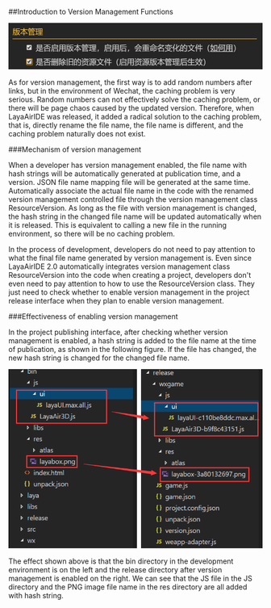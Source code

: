 ##Introduction to Version Management Functions

![publish](res/publish.png) 


As for version management, the first way is to add random numbers after links, but in the environment of Wechat, the caching problem is very serious. Random numbers can not effectively solve the caching problem, or there will be page chaos caused by the updated version. Therefore, when LayaAirIDE was released, it added a radical solution to the caching problem, that is, directly rename the file name, the file name is different, and the caching problem naturally does not exist.

###Mechanism of version management

When a developer has version management enabled, the file name with hash strings will be automatically generated at publication time, and a version. JSON file name mapping file will be generated at the same time. Automatically associate the actual file name in the code with the renamed version management controlled file through the version management class ResourceVersion. As long as the file with version management is changed, the hash string in the changed file name will be updated automatically when it is released. This is equivalent to calling a new file in the running environment, so there will be no caching problem.

In the process of development, developers do not need to pay attention to what the final file name generated by version management is. Even since LayaAirIDE 2.0 automatically integrates version management class ResourceVersion into the code when creating a project, developers don't even need to pay attention to how to use the ResourceVersion class. They just need to check whether to enable version management in the project release interface when they plan to enable version management.

###Effectiveness of enabling version management

In the project publishing interface, after checking whether version management is enabled, a hash string is added to the file name at the time of publication, as shown in the following figure. If the file has changed, the new hash string is changed for the changed file name.

![图3](res/3.png) 


The effect shown above is that the bin directory in the development environment is on the left and the release directory after version management is enabled on the right. We can see that the JS file in the JS directory and the PNG image file name in the res directory are all added with hash string.